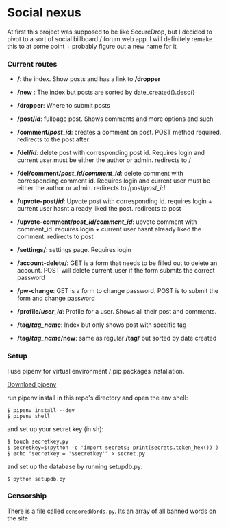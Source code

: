 # Social nexus  
 
At first this project was supposed to be like SecureDrop, but I decided to pivot to a sort of social billboard / forum web app. I will definitely remake this to at some point + probably figure out a new name for it

### Current routes 

* **/**: the index. Show posts and has a link to **/dropper**

* **/new** : The index but posts are sorted by date_created().desc()

* **/dropper**: Where to submit posts

* **/post/_id_**: fullpage post. Shows comments and more options and such

* **/comment/_post\_id_**: creates a comment on post. POST method required. redirects to the post after

* **/del/_id_**: delete post with corresponding post id. Requires login and current user must be either the author or admin. redirects to /

* **/del/comment/_post\_id_/_comment\_id_**: delete comment with corresponding comment id. Requires login and current user must be either the author or admin. redirects to /post/*post_id*. 

* **/upvote-post/_id_**: Upvote post with corresponding id. requires login + current user hasnt already liked the post. redirects to post

* **/upvote-comment/_post\_id_/_comment\_id_**: upvote comment with comment_id. requires login + current user hasnt already liked the comment. redirects to post

* **/settings/**: settings page. Requires login

* **/account-delete/**: GET is a form that needs to be filled out to delete an account. POST will delete current_user if the form submits the correct password

* **/pw-change**: GET is a form to change password. POST is to submit the form and change password

* **/profile/_user\_id_**: Profile for a user. Shows all their post and comments. 

* **/tag/_tag\_name_**: Index but only shows post with specific tag

* **/tag/_tag\_name_/new**: same as regular **/tag/** but sorted by date created

### Setup

I use pipenv for virtual environment / pip packages installation.

[Download pipenv](https://pypi.org/project/pipenv/#installation)

run pipenv install in this repo's directory and open the env shell:

```
$ pipenv install --dev
$ pipenv shell
```

and set up your secret key (in sh):
```
$ touch secretkey.py
$ secretkey=$(python -c 'import secrets; print(secrets.token_hex())')
$ echo "secretkey = '$secretkey'" > secret.py
```
and set up the database by running setupdb.py:
```
$ python setupdb.py
```

### Censorship

There is a file called `censoredWords.py`. Its an array of all banned words on the site